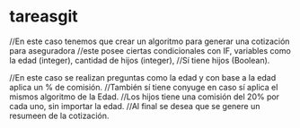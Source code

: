 # tareasgit
//En este caso tenemos que crear un algoritmo para generar una cotización para aseguradora
//este posee ciertas condicionales con IF, variables como la edad (integer), cantidad de hijos (integer),
//Sí tiene hijos (Boolean). 

//En este caso se realizan preguntas como la edad y con base a la edad aplica un % de comisión.
//También sí tiene conyuge en caso sí aplica el mismos algoritmo de la Edad.
//Los hijos tiene una comisión del 20% por cada uno, sin importar la edad.
//Al final se desea que se genere un resumeen de la cotización. 
